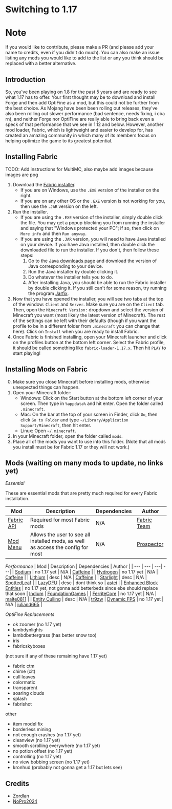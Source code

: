# Switching to 1.17

# Note

If you would like to contribute, please make a PR (and please add your name to credits, even if you didn't do much). You can also make an issue listing any mods you would like to add to the list or any you think should be replaced with a better alternative.

## Introduction

So, you've been playing on 1.8 for the past 5 years and are ready to see what 1.17 has to offer. Your first thought may be to download and install Forge and then add OptiFine as a mod, but this could not be further from the best choice. As Mojang have been been rolling out releases, they've also been rolling out slower performance (bad sentence, needs fixing, i cba rn), and neither Forge nor OptiFine are really able to bring back even a speck of that performance that we see in 1.12 and below. However, another mod loader, Fabric, which is lightweight and easier to develop for, has created an amazing community in which many of its members focus on helping optimize the game to its greatest potential.

## Installing Fabric

TODO: Add instructions for MultiMC, also maybe add images because images are pog

1. Download the [Fabric installer](https://fabricmc.net/use/).
    - If you are on Windows, use the `.EXE` version of the installer on the right.
    - If you are on any other OS or the `.EXE` version is not working for you, then use the `.JAR` version on the left.
2. Run the installer.
    - If you are using the `.EXE` version of the installer, simply double click the file. You may get a popup blocking you from running the installer and saying that "Windows protected your PC"; if so, then click on `More info` and then `Run anyway`.
    - If you are using the `.JAR` version, you will need to have Java installed on your device. If you have Java installed, then double click the downloaded file to run the installer. If you don't, then follow these steps:
        1. Go to the [Java downloads page](https://java.com/en/download/manual.jsp) and download the version of Java corresponding to your device.
        2. Run the Java installer by double clicking it.
        3. Do whatever the installer tells you to do.
        4. After installing Java, you should be able to run the Fabric installer by double clicking it. If you still can't for some reason, try running the program [Jarfix](https://johann.loefflmann.net/downloads/jarfix.exe).
3. Now that you have opened the installer, you will see two tabs at the top of the window: `Client` and `Server`. Make sure you are on the `Client` tab. Then, open the `Minecraft Version:` dropdown and select the version of Minecraft you want (most likely the latest version of Minecraft). The rest of the settings can be left with their defaults (though if you want the profile to be in a different folder from `.minecraft` you can change that here). Click on `Install` when you are ready to install Fabric.
4. Once Fabric is finished installing, open your Minecraft launcher and click on the profiles button at the bottom left corner. Select the Fabric profile, it should be called something like `fabric-loader-1.17.x`. Then hit `PLAY` to start playing!

## Installing Mods on Fabric

0. Make sure you close Minecraft before installing mods, otherwise unexpected things can happen.
1. Open your Minecraft folder:
    - Windows: Click on the Start button at the bottom left corner of your screen. Then type in `%appdata%` and hit enter. Open the folder called `.minecraft`.
    - Mac: On the bar at the top of your screen in Finder, click `Go`, then click `Go to Folder` and type `~/Library/Application Support/Minecraft`, then hit enter.
    - Linux: Open `~/.minecraft`.
2. In your Minecraft folder, open the folder called `mods`.
3. Place all of the mods you want to use into this folder. (Note that all mods you install must be for Fabric 1.17 or they will not work.)

## Mods (waiting on many mods to update, no links yet)

_Essential_

These are essential mods that are pretty much required for every Fabric installation.

| Mod | Description | Dependencies | Author |
| --- | --- | ---| ---|
| [Fabric API](https://modrinth.com/mod/fabric-api) | Required for most Fabric mods | N/A | [Fabric Team](https://fabricmc.net/) |
| [Mod Menu](https://modrinth.com/mod/modmenu) | Allows the user to see all installed mods, as well as access the config for most | N/A | [Prospector](https://modrinth.com/user/Dc7EYhxG) |

_Performance_
| Mod | Description | Dependencies | Author |
| --- | --- | ---| ---|
| [Sodium](https://modrinth.com/mod/sodium) | no 1.17 yet | N/A | [Caffeine](https://github.com/CaffeineMC/) |
| [Hydrogen](https://modrinth.com/mod/hydrogen) | no 1.17 yet | N/A | [Caffeine](https://github.com/CaffeineMC/) |
| [Lithium](https://modrinth.com/mod/lithium) | desc | N/A | [Caffeine](https://github.com/CaffeineMC/) |
| [Starlight](https://github.com/Spottedleaf/Starlight) | desc | N/A | [SpottedLeaf](https://github.com/Spottedleaf) |
| [LazyDFU](https://modrinth.com/mod/lazydfu) | desc | dont think so | [astei](https://modrinth.com/user/y0WF9UR5) |
| [Enhanced Block Entities](https://modrinth.com/mod/ebe) | no 1.17 yet, not gonna add betterbeds since ebe should replace that soon | [Indium](https://github.com/comp500/Indium) | [FoundationGames](https://modrinth.com/user/WH9NfS5R) |
| [FerriteCore](https://www.curseforge.com/minecraft/mc-mods/ferritecore-fabric) | no 1.17 yet | N/A | [malte0811](https://github.com/malte0811) |
| [Entity Culling](https://www.curseforge.com/minecraft/mc-mods/entityculling) | desc | N/A | [tr9zw](https://github.com/tr7zw)
| [Dynamic FPS](https://modrinth.com/mod/dynamic-fps) | no 1.17 yet | N/A | [juliand665](https://modrinth.com/user/HLI9Dbyv) |

_OptiFine Replacements_
- ok zoomer (no 1.17 yet)
- lambdynlights
- lambdbettergrass (has better snow too)
- iris
- fabricskyboxes

(not sure if any of these remaining have 1.17 yet)
- fabric ctm
- chime (cit)
- cull leaves
- colormatic
- transparent
- soaring clouds
- splash
- fabrishot

other
- item model fix
- borderless mining
- not enough crashes (no 1.17 yet)
- cleanview (no 1.17 yet)
- smooth scrolling everywhere (no 1.17 yet)
- no potion offset (no 1.17 yet)
- controlling (no 1.17 yet)
- no view bobbing screen (no 1.17 yet)
- kronhud (probably not gonna get a 1.17 but lets see)

## Credits

- [Zordlan](https://github.com/Zordlan)
- [NoPro2024](https://github.com/NoPro2024)
